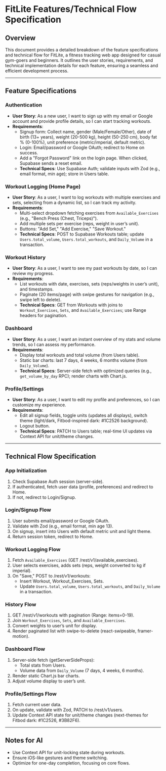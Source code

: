 # FitLite Features/Technical Flow Specification

## Overview
This document provides a detailed breakdown of the feature specifications and technical flow for FitLite, a fitness tracking web app designed for casual gym-goers and beginners. It outlines the user stories, requirements, and technical implementation details for each feature, ensuring a seamless and efficient development process.

---

## Feature Specifications

### Authentication
- **User Story**: As a new user, I want to sign up with my email or Google account and provide profile details, so I can start tracking workouts.
- **Requirements**:
  - Signup form: Collect name, gender (Male/Female/Other), date of birth (13+ years), weight (20-500 kg), height (50-250 cm), body fat % (0-100%), unit preference (metric/imperial, default metric).
  - Login: Email/password or Google OAuth; redirect to Home on success.
  - Add a "Forgot Password" link on the login page. When clicked, Supabase sends a reset email.
  - **Technical Specs**: Use Supabase Auth; validate inputs with Zod (e.g., email format, min age); store in Users table.

### Workout Logging (Home Page)
- **User Story**: As a user, I want to log workouts with multiple exercises and sets, selecting from a dynamic list, so I can track my activity.
- **Requirements**:
  - Multi-select dropdown fetching exercises from `Available_Exercises` (e.g., "Bench Press (Chest, Triceps)").
  - Add multiple sets per exercise (reps, weight in user’s unit).
  - Buttons: "Add Set," "Add Exercise," "Save Workout."
  - **Technical Specs**: POST to Supabase Workouts table; update `Users.total_volume`, `Users.total_workouts`, and `Daily_Volume` in a transaction.

### Workout History
- **User Story**: As a user, I want to see my past workouts by date, so I can review my progress.
- **Requirements**:
  - List workouts with date, exercises, sets (reps/weights in user’s unit), and timestamps.
  - Paginate (20 items/page) with swipe gestures for navigation (e.g., swipe left to delete).
  - **Technical Specs**: GET from Workouts with joins to `Workout_Exercises`, `Sets`, and `Available_Exercises`; use Range headers for pagination.

### Dashboard
- **User Story**: As a user, I want an instant overview of my stats and volume trends, so I can assess my performance.
- **Requirements**:
  - Display total workouts and total volume (from Users table).
  - Static bar charts: last 7 days, 4 weeks, 6 months volume (from `Daily_Volume`).
  - **Technical Specs**: Server-side fetch with optimized queries (e.g., `get_volume_by_day` RPC); render charts with Chart.js.

### Profile/Settings
- **User Story**: As a user, I want to edit my profile and preferences, so I can customize my experience.
- **Requirements**:
  - Edit all signup fields, toggle units (updates all displays), switch theme (light/dark, Fitbod-inspired dark: #1C2526 background).
  - Logout button.
  - **Technical Specs**: PATCH to Users table; real-time UI updates via Context API for unit/theme changes.

---

## Technical Flow Specification

### App Initialization
1. Check Supabase Auth session (server-side).
2. If authenticated, fetch user data (profile, preferences) and redirect to Home.
3. If not, redirect to Login/Signup.

### Login/Signup Flow
1. User submits email/password or Google OAuth.
2. Validate with Zod (e.g., email format, min age 13).
3. On signup, insert into Users with default metric unit and light theme.
4. Return session token, redirect to Home.

### Workout Logging Flow
1. Fetch `Available_Exercises` (GET /rest/v1/available_exercises).
2. User selects exercises, adds sets (reps, weight converted to kg if imperial).
3. On "Save," POST to /rest/v1/workouts:
   - Insert Workout, Workout_Exercises, Sets.
   - Update `Users.total_volume`, `Users.total_workouts`, and `Daily_Volume` in a transaction.

### History Flow
1. GET /rest/v1/workouts with pagination (Range: items=0-19).
2. Join `Workout_Exercises`, `Sets`, and `Available_Exercises`.
3. Convert weights to user’s unit for display.
4. Render paginated list with swipe-to-delete (react-swipeable, framer-motion).

### Dashboard Flow
1. Server-side fetch (getServerSideProps):
   - Total stats from Users.
   - Volume data from `Daily_Volume` (7 days, 4 weeks, 6 months).
2. Render static Chart.js bar charts.
3. Adjust volume display to user’s unit.

### Profile/Settings Flow
1. Fetch current user data.
2. On update, validate with Zod, PATCH to /rest/v1/users.
3. Update Context API state for unit/theme changes (next-themes for Fitbod dark: #1C2526, #3B82F6).

---

## Notes for AI
- Use Context API for unit-locking state during workouts.
- Ensure iOS-like gestures and theme switching.
- Optimize for one-day completion, focusing on core flows.
